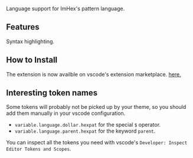 Language support for ImHex's pattern language.

## Features

Syntax highlighting.

## How to Install

The extension is now availble on vscode's extension marketplace. [here.](https://marketplace.visualstudio.com/items?itemName=calcoph.vscode-hexpat)

## Interesting token names

Some tokens will probably not be picked up by your theme,
so you should add them manually in your vscode configuration.

* `variable.language.dollar.hexpat` for the special `$` operator.
* `variable.language.parent.hexpat` for the keyword `parent`.

You can inspect all the tokens you need with vscode's `Developer: Inspect Editor Tokens and Scopes`.
